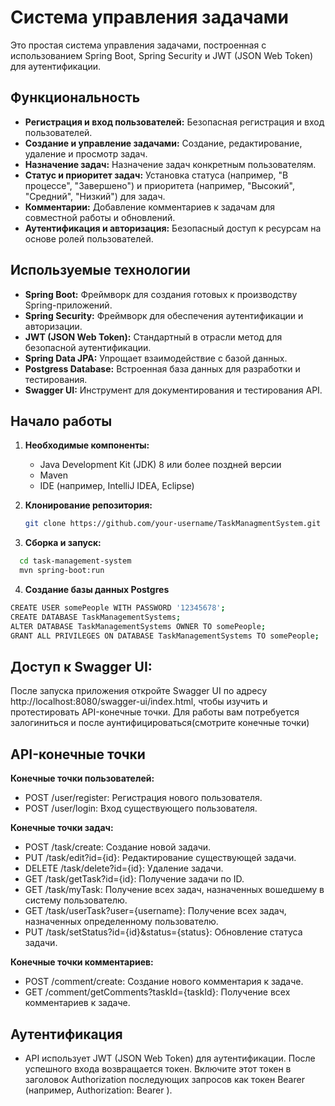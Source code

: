 # Система управления задачами

Это простая система управления задачами, построенная с использованием Spring Boot, Spring Security и JWT (JSON Web Token) для аутентификации.

## Функциональность

* **Регистрация и вход пользователей:**  Безопасная регистрация и вход пользователей.
* **Создание и управление задачами:**  Создание, редактирование, удаление и просмотр задач.
* **Назначение задач:** Назначение задач конкретным пользователям.
* **Статус и приоритет задач:**  Установка статуса (например, "В процессе", "Завершено") и приоритета (например, "Высокий", "Средний", "Низкий") для задач.
* **Комментарии:**  Добавление комментариев к задачам для совместной работы и обновлений.
* **Аутентификация и авторизация:**  Безопасный доступ к ресурсам на основе ролей пользователей.

## Используемые технологии

* **Spring Boot:**  Фреймворк для создания готовых к производству Spring-приложений.
* **Spring Security:**  Фреймворк для обеспечения аутентификации и авторизации.
* **JWT (JSON Web Token):**  Стандартный в отрасли метод для безопасной аутентификации.
* **Spring Data JPA:**  Упрощает взаимодействие с базой данных.
* **Postgress Database:**  Встроенная база данных для разработки и тестирования.
* **Swagger UI:**  Инструмент для документирования и тестирования API.

## Начало работы

1. **Необходимые компоненты:**
   * Java Development Kit (JDK) 8 или более поздней версии
   * Maven
   * IDE (например, IntelliJ IDEA, Eclipse)

2. **Клонирование репозитория:**
   ```bash
   git clone https://github.com/your-username/TaskManagmentSystem.git

3. **Сборка и запуск:**
  ```bash
    cd task-management-system
    mvn spring-boot:run
  ```
4. **Создание базы данных Postgres**
  ```bash
CREATE USER somePeople WITH PASSWORD '12345678';
CREATE DATABASE TaskManagementSystems;
ALTER DATABASE TaskManagementSystems OWNER TO somePeople;
GRANT ALL PRIVILEGES ON DATABASE TaskManagementSystems TO somePeople;
  ```
## Доступ к Swagger UI:
После запуска приложения откройте Swagger UI по адресу http://localhost:8080/swagger-ui/index.html, чтобы изучить и протестировать API-конечные точки.
Для работы вам потребуется залогиниться и после аунтифицироваться(смотрите конечные точки)
## API-конечные точки

**Конечные точки пользователей:**

* POST /user/register: Регистрация нового пользователя.
* POST /user/login: Вход существующего пользователя.

**Конечные точки задач:**

* POST /task/create: Создание новой задачи.
* PUT /task/edit?id={id}: Редактирование существующей задачи.
* DELETE /task/delete?id={id}: Удаление задачи.
* GET /task/getTask?id={id}: Получение задачи по ID.
* GET /task/myTask: Получение всех задач, назначенных вошедшему в систему пользователю.
* GET /task/userTask?user={username}: Получение всех задач, назначенных определенному пользователю.
* PUT /task/setStatus?id={id}&status={status}: Обновление статуса задачи.

**Конечные точки комментариев:**

* POST /comment/create: Создание нового комментария к задаче.
* GET /comment/getComments?taskId={taskId}: Получение всех комментариев к задаче.
## Аутентификация
* API использует JWT (JSON Web Token) для аутентификации. После успешного входа возвращается токен. Включите этот токен в заголовок Authorization последующих запросов как токен Bearer (например, Authorization: Bearer <token>).
